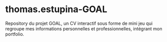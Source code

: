 # thomas.estupina-GOAL
Repository du projet GOAL, un CV interactif sous forme de mini jeu qui regroupe mes informations personnelles et professionnelles, intégrant mon portfolio.
